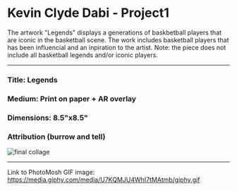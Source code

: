 # Kevin Clyde Dabi - Project1

The artwork "Legends" displays a generations of baskbetball players that are iconic in the basketball scene. The work includes basketball
players that has been influencial and an inpiration to the artist. Note: the piece does not include all basketball legends and/or iconic players.
***

### Title: Legends <br>
### Medium: Print on paper + AR overlay <br>
### Dimensions: 8.5"x8.5" <br>
### Attribution (burrow and tell) <br>

![final collage](https://i.imgur.com/uTvaj2J.jpg)
***

Link to PhotoMosh GIF image: https://media.giphy.com/media/U7KQMJU4WhI7tMAtmb/giphy.gif
